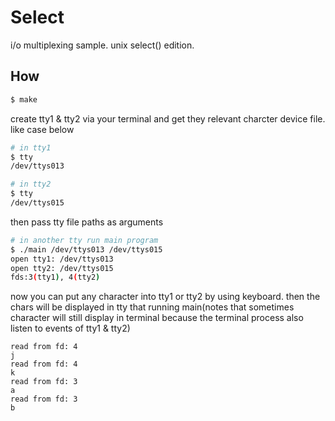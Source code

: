 # Select

i/o multiplexing sample. unix select() edition.

## How

```bash
$ make
```

create tty1 & tty2 via your terminal and get they relevant charcter device file. like case below

```bash
# in tty1
$ tty
/dev/ttys013
```

```bash
# in tty2
$ tty
/dev/ttys015
```

then pass tty file paths as arguments

```bash
# in another tty run main program
$ ./main /dev/ttys013 /dev/ttys015
open tty1: /dev/ttys013
open tty2: /dev/ttys015
fds:3(tty1), 4(tty2)
```

now you can put any character into tty1 or tty2 by using keyboard. then the chars will be displayed in tty that running main(notes that sometimes character will still display in terminal because the terminal process also listen to events of tty1 & tty2)

```text
read from fd: 4
j
read from fd: 4
k
read from fd: 3
a
read from fd: 3
b
```


